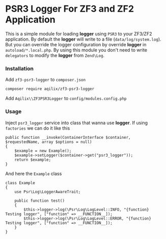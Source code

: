 PSR3 Logger For ZF3 and ZF2 Application
=======================================

This is a simple module for loading **logger** using `PSR3` to your ZF3/ZF2 application. By default the **logger** will write to a file (`data/log/system.log`). But you can override the logger configuration by override **logger** in `autoload/*.local.php`.
By using this module you don't need to write `delegators` to modify the **logger** from `Zend\Log`.

### Installation

Add `zf3-psr3-logger` to `composer.json`

```
composer require aqilix/zf3-psr3-logger
```

Add `Aqilix\\ZF3PSR3Logger` to `config/modules.config.php`

### Usage

Inject `psr3_logger` service into class that wanna use **logger**. If using `factories` we can do it like this

```
public function __invoke(ContainerInterface $container, $requestedName, array $options = null)
{
    $example = new Example();
    $example->setLogger($container->get("psr3_logger"));
    return $example;
}
```

And here the `Example` class

```
class Example
{
    use Psr\Log\LoggerAwareTrait;

    public function test()
    {
        $this->logger->log(\Psr\Log\LogLevel::INFO, "{function} Testing logger", ["function" => __FUNCTION__]);
        $this->logger->log(\Psr\Log\LogLevel::ERROR, "{function} Testing logger", ["function" => __FUNCTION__]);
    }
}
```
